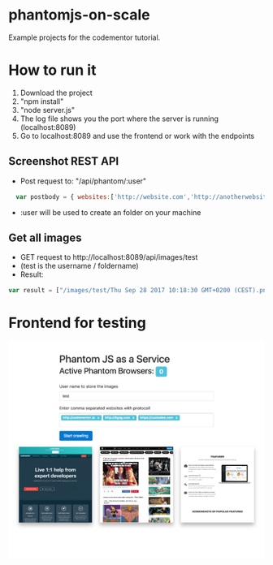 phantomjs-on-scale
===================
Example projects for the codementor tutorial.
# How to run it #
1. Download the project
2. "npm install"
3. "node server.js"
4. The log file shows you the port where the server is running (localhost:8089)
5. Go to localhost:8089 and use the frontend or work with the endpoints

## Screenshot REST API ##
- Post request to: "/api/phantom/:user"
```javascript
  var postbody = { websites:['http://website.com','http://anotherwebsite.com', 'http://morewebsites.com']}
```
- :user will be used to create an folder on your machine

## Get all images ##
- GET request to http://localhost:8089/api/images/test
- (test is the username / foldername)
- Result:
```javascript
var result = ["/images/test/Thu Sep 28 2017 10:18:30 GMT+0200 (CEST).png","/images/test/Thu Sep 28 2017 10:18:44 GMT+0200 (CEST).png","/images/test/Thu Sep 28 2017 10:19:10 GMT+0200 (CEST).png"]
```
# Frontend for testing #
![picture alt](https://github.com/TonySchu/phantomjs-on-scale/blob/master/frontend_example.jpg?raw=true "Frontend example")
